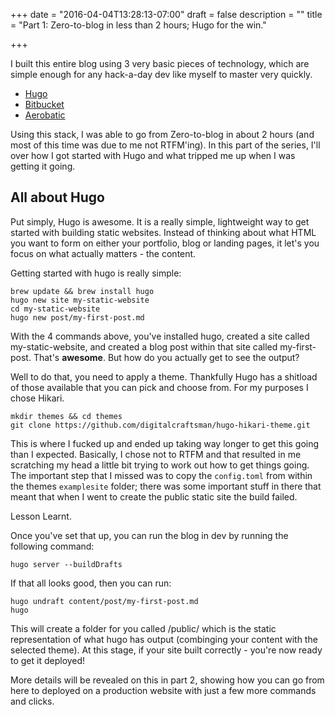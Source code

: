 +++
date = "2016-04-04T13:28:13-07:00"
draft = false
description = ""
title = "Part 1: Zero-to-blog in less than 2 hours; Hugo for the win."

+++

I built this entire blog using 3 very basic pieces of technology, which are simple enough for any hack-a-day dev like myself to master very quickly.

* [Hugo](http://gohugo.io)
* [Bitbucket](http://bitbucket.org)
* [Aerobatic](http://www.aerobatic.com)

Using this stack, I was able to go from Zero-to-blog in about 2 hours (and most of this time was due to me not RTFM'ing). In this part of the series, I'll over how I got started with Hugo and what tripped me up when I was getting it going.

All about Hugo
----

Put simply, Hugo is awesome. It is a really simple, lightweight way to get started with building static websites. Instead of thinking about what HTML you want to form on either your portfolio, blog or landing pages, it let's you focus on what actually matters - the content.

Getting started with hugo is really simple:

```
brew update && brew install hugo
hugo new site my-static-website
cd my-static-website
hugo new post/my-first-post.md

```

With the 4 commands above, you've installed hugo, created a site called my-static-website, and created a blog post within that site called my-first-post. That's __awesome__. But how do you actually get to see the output?

Well to do that, you need to apply a theme. Thankfully Hugo has a shitload of those available that you can pick and choose from. For my purposes I chose Hikari.

```
mkdir themes && cd themes
git clone https://github.com/digitalcraftsman/hugo-hikari-theme.git

```

This is where I fucked up and ended up taking way longer to get this going than I expected. Basically, I chose not to RTFM and that resulted in me scratching my head a little bit trying to work out how to get things going. The important step that I missed was to copy the `config.toml` from within the themes `examplesite` folder; there was some important stuff in there that meant that when I went to create the public static site the build failed.

Lesson Learnt.

Once you've set that up, you can run the blog in dev by running the following command:

```
hugo server --buildDrafts
```

If that all looks good, then you can run:

```
hugo undraft content/post/my-first-post.md
hugo
```

This will create a folder for you called /public/ which is the static representation of what hugo has output (combinging your content with the selected theme). At this stage, if your site built correctly - you're now ready to get it deployed!

More details will be revealed on this in part 2, showing how you can go from here to deployed on a production website with just a few more commands and clicks.